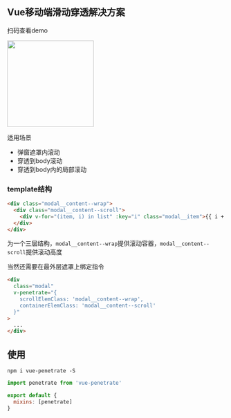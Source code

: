## Vue移动端滑动穿透解决方案

扫码查看demo

<img src="./qrcode-demo.png" width=200px>

适用场景

- 弹窗遮罩内滚动
- 穿透到body滚动
- 穿透到body内的局部滚动

### template结构

```html
<div class="modal__content--wrap">
  <div class="modal__content--scroll">
    <div v-for="(item, i) in list" :key="i" class="modal__item">{{ i + 1 }} - {{ item }}</div>
  </div>
</div>
```

为一个三层结构，`modal__content--wrap`提供滚动容器，`modal__content--scroll`提供滚动高度

当然还需要在最外层遮罩上绑定指令

```html
<div
  class="modal"
  v-penetrate="{
    scrollElemClass: 'modal__content--wrap',
    containerElemClass: 'modal__content--scroll'
  }"
>
  ...
</div>
```

## 使用

```
npm i vue-penetrate -S
```

```js
import penetrate from 'vue-penetrate'

export default {
  mixins: [penetrate]
}
```




